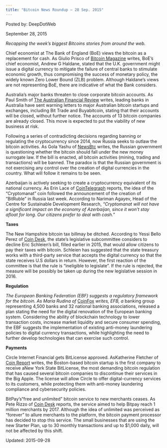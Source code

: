 ```yaml
---
title: "Bitcoin News Roundup – 28 Sep. 2015"
---
```


Posted by: DeepDotWeb 

<span>September 28, 2015</span>





<p><em>Recapping the week&#8217;s biggest Bitcoins stories from around the web. </em></p>
<p>Chief economist at The Bank of England (BoE) views the bitcoin as a replacement for cash. As Giulio Prisco of <a href="https://bitcoinmagazine.com/21999/bank-england-chief-economist-blockchain-based-digital-currency-issued-central-banks-replace-cash/">Bitcoin Magazine</a> writes, BoE’s chief economist, Andrew G Haldane, stated that the U.K. government might issue a digital currency to mitigate the failure of central banks to stimulate economic growth, thus compromising the success of monetary policy, the widely known Zero Lower Bound (ZLB) problem. Although Haldane’s views are not representing BoE, there are indicative of what the Bank considers.</p>
<p>Australia&#8217;s major banks threaten to close corporate bitcoin accounts. As Paul Smith of <a href="http://www.afr.com/technology/big-banks-cut-off-accounts-of-bitcoin-companies-in-battle-for-the-future-of-payments-20150921-gjr7hu">The Australian Financial Review</a> writes, leading banks in Australia have sent warning letters to major Australian bitcoin startups and exchanges, including Bit Trade and Buyabitcoin, stating that their accounts will be closed, without further notice. The accounts of 13 bitcoin companies are already closed. This move is expected to put the viability of new business at risk.</p>
<p>Following a series of contradicting decisions regarding banning or regulating the cryptocurrency since 2014, now Russia seeks to outlaw the bitcoin activities. As Gola Yashu of <a href="http://www.newsbtc.com/2015/09/24/russia-planning-to-criminalize-bitcoin-activities/">NewsBtc</a> writes, the Russian government is questioning whether the bitcoin should fall under the new money surrogate law. If the bill is enacted, all bitcoin activities (mining, trading and transactions) will be banned. The paradox is that the Russian government is not exercising any control over the creation of digital currencies in the country. What will follow it remains to be seen.</p>
<p>Azerbaijan is actively seeking to create a cryptocurrency equivalent of its national currency. As Erin Lace of <a href="http://cointelegraph.com/news/115312/azerbaijan-mulls-its-own-cryptocurrency-cryptomanat">CoinTelegraph</a> reports, the idea of the “Cryptomanat” coin followed the announcement of the creation of “BitRuble” in Russia last week. According to Nariman Agayev, Head of the Centre for Sustainable Development Research, <em>“Cryptomanat will not have a significant impact on the economy of Azerbaijan, since it won’t stay afloat for long. Our citizens prefer to deal with cash.”</em></p>
<p><strong>Taxes</strong></p>
<p>The New Hampshire bitcoin tax billmay be ditched. According to Yessi Bello Perez of <a href="http://www.coindesk.com/new-hampshire-bitcoin-tax-bill-facing-defeat/">Coin Desk</a>, the state’s legislative subcommittee considers to decline Eric Schleien’s bill, filled earlier in 2015, that would allow citizens to pay their taxes with bitcoin. Schleien has suggested that the state treasury works with a third-party service that accepts the digital currency so that the state receives U.S dollars in return. However, the first reaction of the committee is that the rule is “ineligible to legislate”. If the rule is rejected, the measure will be possibly be taken up during the new legislative session in 2016.</p>
<p><strong>Regulation</strong></p>
<p><em>The European Banking Federation (EBF) suggests a regulatory framework for the bitcoin. As Maria Rudina of </em><a href="http://www.coinfox.info/news/3149-european-banking-federation-requests-regulation-for-cryptocurrencies">CoinFox</a><em> writes, EFB, a </em>banking group representing 4,500 banks and 32 national banking associations, released a plan stating the need for the digital renovation of the European banking system. Considering the ability of blockchain technology to lower transaction costs, increase market liquidity and secure consumer spending, the EBF suggests the implementation of existing anti-money laundering policies to digital currency transactions, while highlighting the need to further develop technologies that can exercise such control.</p>
<p><strong>Payments</strong></p>
<p>Circle Internet Financial gets BitLicense approved. AsKatherine Fletcher of <a href="https://coinreport.net/nydfs-issues-first-bitlicense-circle/">Coin Report</a> writes, the Boston-based bitcoin startup is the first company to receive aNew York State BitLicense, the most demanding bitcoin regulation that has caused several bitcoin companies to discontinue their services in the Big Apple. The license will allow Circle to offer digital-currency services to its customers, while protecting them with anti-money laundering compliance and cybersecurity policies.</p>
<p>BitPay’s“free and unlimited” bitcoin service to new merchants ceases. As Pete Rizzo of <a href="http://www.coindesk.com/bitpay-cut-free-unlimited-processing-merchants/">Coin Desk</a> reports, the service aimed to help Bitpay reach 1 million merchants by 2017. Although the idea of unlimited was perceived as “forever” to allure merchants to the platform, the bitcoin payment processor has decided to stop this service. The small businesses that are using the new Starter Plan, up to 30 monthly transactions and up to $1,000 daily, will not be affected by this shift.</p>

Updated: 2015-09-28